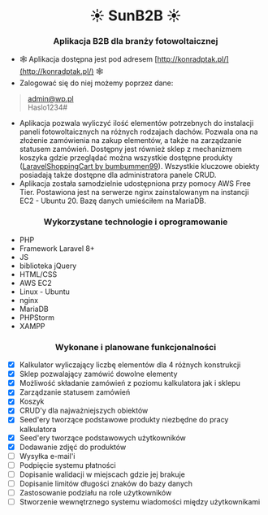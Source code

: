<h1 align="center">☀︎ SunB2B ☀︎</h1>
<h3 align="center">Aplikacja B2B dla branży fotowoltaicznej</h3>

- 🕸️ Aplikacja dostępna jest pod adresem [http://konradptak.pl/](http://konradptak.pl/) 🕸️
- Zalogować się do niej możemy poprzez dane:<br>
>admin@wp.pl   
>Haslo1234#
- Aplikacja pozwala wyliczyć ilość elementów potrzebnych do instalacji paneli fotowoltaicznych na różnych rodzajach dachów. Pozwala ona na złożenie zamówienia na zakup elementów, a także na zarządzanie statusem zamówień. Dostępny jest również sklep z mechanizmem koszyka gdzie przeglądać można wszystkie dostępne produkty ([LaravelShoppingCart by bumbummen99](https://github.com/bumbummen99/LaravelShoppingcart)). Wszystkie kluczowe obiekty posiadają także dostępne dla administratora panele CRUD.<br>
- Aplikacja została samodzielnie udostępniona przy pomocy AWS Free Tier. Postawiona jest na serwerze nginx zainstalowanym na instancji EC2 - Ubuntu 20. Bazę danych umieściłem na MariaDB.  

<h3 align="center">Wykorzystane technologie i oprogramowanie</h3>

- PHP<br>
- Framework Laravel 8+<br>
- JS<br>
- biblioteka jQuery<br>
- HTML/CSS<br>
- AWS EC2<br>
- Linux - Ubuntu<br>
- nginx<br>
- MariaDB<br>
- PHPStorm<br>
- XAMPP<br>

<h3 align="center">Wykonane i planowane funkcjonalności</h3>

- [x] Kalkulator wyliczający liczbę elementów dla 4 różnych konstrukcji
- [x] Sklep pozwalający zamówić dowolne elementy
- [x] Możliwość składanie zamówień z poziomu kalkulatora jak i sklepu
- [x] Zarządzanie statusem zamówień
- [x] Koszyk
- [x] CRUD'y dla najważniejszych obiektów
- [x] Seed'ery tworzące podstawowe produkty niezbędne do pracy kalkulatora
- [x] Seed'ery tworzące podstawowych użytkowników
- [x] Dodawanie zdjęć do produktów
- [ ] Wysyłka e-mail'i
- [ ] Podpięcie systemu płatności
- [ ] Dopisanie walidacji w miejscach gdzie jej brakuje
- [ ] Dopisanie limitów długości znaków do bazy danych
- [ ] Zastosowanie podziału na role użytkowników
- [ ] Stworzenie wewnętrznego systemu wiadomości między użytkownikami

